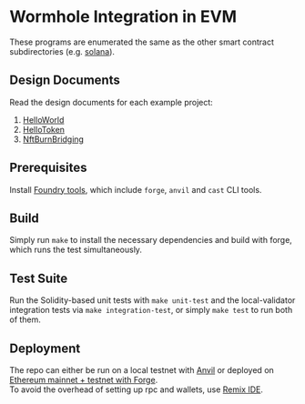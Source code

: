 # Wormhole Integration in EVM

These programs are enumerated the same as the other smart contract subdirectories (e.g. [solana](../solana)).

## Design Documents

Read the design documents for each example project:

1. [HelloWorld](../docs/01_hello_world.md)
2. [HelloToken](../docs/02_hello_token.md)
3. [NftBurnBridging](../docs/03_nft_burn_bridging.md)

## Prerequisites

Install [Foundry tools](https://book.getfoundry.sh/getting-started/installation), which include `forge`, `anvil` and `cast` CLI tools.

## Build

Simply run `make` to install the necessary dependencies and build with forge, which runs the test simultaneously.

## Test Suite

Run the Solidity-based unit tests with `make unit-test` and the local-validator integration tests via `make integration-test`, or simply `make test` to run both of  them.

## Deployment 

The repo can either be run on a local testnet with [Anvil](https://book.getfoundry.sh/anvil/) or deployed on [Ethereum mainnet + testnet with Forge](https://book.getfoundry.sh/forge/deploying).  
To avoid the overhead of setting up rpc and wallets, use [Remix IDE](https://remix.ethereum.org/). 
